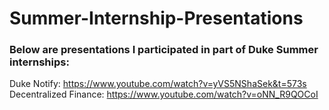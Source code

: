 # Summer-Internship-Presentations
### Below are presentations I participated in part of Duke Summer internships:

Duke Notify: https://www.youtube.com/watch?v=yVS5NShaSek&t=573s
Decentralized Finance: https://www.youtube.com/watch?v=oNN_R9QOCoI
